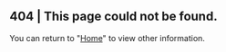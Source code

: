 <!--
 * @Author: Carl
 * @Date: 2020-05-25 19:50:02
 * @LastEditors: Carl
 * @LastEditTime: 2020-09-29 16:42:33
-->
## 404 | This page could not be found.

You can return to "[Home](/en/)" to view other information.